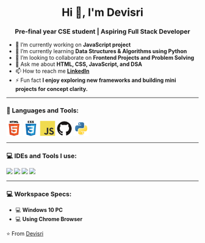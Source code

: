 <h1 align="center">Hi 👋, I'm Devisri</h1>
<h3 align="center">Pre-final year CSE student | Aspiring Full Stack Developer</h3>

- 🔭 I’m currently working on **JavaScript project**
- 🌱 I’m currently learning **Data Structures & Algorithms using Python**
- 🤝 I’m looking to collaborate on **Frontend Projects and Problem Solving**
- 💬 Ask me about **HTML, CSS, JavaScript, and DSA**
- 📫 How to reach me **[LinkedIn](https://www.linkedin.com/in/devisri-v-e-a046372bb?utm_source=share&utm_campaign=share_via&utm_content=profile&utm_medium=android_app)**
- ⚡ Fun fact **I enjoy exploring new frameworks and building mini projects for concept clarity.**

---

### 🚀 Languages and Tools:

<p align="left">
  <img src="https://raw.githubusercontent.com/devicons/devicon/master/icons/html5/html5-original-wordmark.svg" alt="HTML5" width="40" height="40"/>
  <img src="https://raw.githubusercontent.com/devicons/devicon/master/icons/css3/css3-original-wordmark.svg" alt="CSS3" width="40" height="40"/>
  <img src="https://raw.githubusercontent.com/devicons/devicon/master/icons/javascript/javascript-original.svg" alt="JavaScript" width="40" height="40"/>
  <img src="https://raw.githubusercontent.com/devicons/devicon/master/icons/github/github-original.svg" alt="GitHub" width="40" height="40"/>
  <img src="https://raw.githubusercontent.com/devicons/devicon/master/icons/python/python-original.svg" alt="Python" width="40" height="40"/>
</p>

---

### 💻 IDEs and Tools I use:

<p align="left">
  <img src="https://img.shields.io/badge/VS%20Code-007ACC?style=for-the-badge&logo=visual-studio-code&logoColor=white"/>
  <img src="https://img.shields.io/badge/GitHub-100000?style=for-the-badge&logo=github&logoColor=white"/>
  <img src="https://img.shields.io/badge/Canva-00C4CC?style=for-the-badge&logo=canva&logoColor=white"/>
  <img src="https://img.shields.io/badge/Python%20IDLE-3776AB?style=for-the-badge&logo=python&logoColor=white"/>
</p>

---

### 💻 Workspace Specs:

- 💻 **Windows 10 PC**
- 💻 **Using Chrome Browser**


⭐️ From [Devisri](https://github.com/devisrics)

